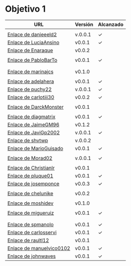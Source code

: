 # Objetivo 1

| URL                                        | Versión | Alcanzado |
|--------------------------------------------|---------|-----------|
| <!-- Enlace de sergioae19 --> | | |
| [Enlace de danieeeld2](https://github.com/danieeeld2/LogisticsRoutes/pull/6) | v.0.0.1 | ✓  |
| [Enlace de LuciaAnsino](https://github.com/LuciaAnsino/CompraOnline/pull/2) | v0.0.1 |✓ |
| [Enlace de Enaraque](https://github.com/Enaraque/bus_stadistics/pull/2)| v0.0.2 | |
| <!-- Enlace de B G J --> | | |
| [Enlace de PabloBarTo](https://github.com/PabloBarTo/Empresa/pull/2) | v0.0.1 |✓ |
| <!-- Enlace de danibarranqueroo --> | | |
| <!-- Enlace de Amadocm --> | | |
| [Enlace de marinajcs](https://github.com/marinajcs/asignacionTareas/pull/3) | v0.1.0 | |
| <!-- Enlace de C V C --> | | |
| [Enlace de adelahera](https://github.com/adelahera/basket-stats/pull/5) | v0.0.1 | ✓ |
| [Enlace de puchy22](https://github.com/puchy22/nutri-app/pull/2) | v.0.0.1 |✓  |
| [Enlace de carlotiii30](https://github.com/carlotiii30/organizacionSemanal/pull/3) | v0.0.2 |✓ |
| <!-- Enlace de sergioffdez --> | | |
| [Enlace de DarckMonster](https://github.com/DarckMonster/PCscrap/pull/2) | v0.0.1 | |
| <!-- Enlace de F A D --> | | |
| [Enlace de diagmatrix](https://github.com/diagmatrix/maybe-better-maybe-worse/pull/9) | v0.0.1 | ✓ |
| [Enlace de JaimeGM96](https://github.com/JaimeGM96/RutasAutobuses/pull/2) | v0.1.2 | |
| [Enlace de JaviGp2002](https://github.com/javigp2002/LazyFood/pull/2) | v.0.0.1 | ✓ |
| [Enlace de shvtwp](https://github.com/shvtwp/DePendiente/pull/5) | v.0.0.2 | |
| [Enlace de MarioGuisado](https://github.com/MarioGuisado/TrainMe/pull/3) | v0.0.1 | ✓ |
| <!-- Enlace de J P S --> | | |
| [Enlace de Morad02](https://github.com/Morad02/F1Data/pull/2) | v.0.0.1 | ✓ |
| <!-- Enlace de albertolj --> | | |
| [Enlace de Christianlr](https://github.com/Christianlr/MIBarberSchedule/pull/5)| v0.0.1 | |
| [Enlace de pluque01](https://github.com/pluque01/Smart-Location/pull/5) | v0.0.1 | ✓ |
| [Enlace de josemponce](https://github.com/josemponce/RutaMusical/pull/2) | v0.0.3 |✓ |
| <!-- Enlace de smallPingu --> | | |
| [Enlace de chelunike](https://github.com/chelunike/didactic-chainsaw/pull/3) | v0.0.2 | |
| <!-- Enlace de M M M --> | | |
| [Enlace de moshidev](https://github.com/moshidev/MaquiTracker/pull/4) | v0.1.0 | |
| <!-- Enlace de R L O E --> | | |
| [Enlace de migueruiz](https://github.com/migueruiz/Automatricula/pull/2) | v0.0.1 | ✓|
| <!-- Enlace de Javito198 --> | | |
| <!-- Enlace de Alvarosanpal --> | | |
| [Enlace de spmanolo](https://github.com/spmanolo/calidad-aire/pull/4) | v0.0.1 | ✓ |
| [Enlace de carlosservi](https://github.com/carlosservi/Asistente_Ruta_Camioneros/pull/6)|v0.0.1| ✓ |
| [Enlace de raultl12](https://github.com/raultl12/TeamFinder/pull/3) | v0.0.1 | |
| [Enlace de manuelvico0102](https://github.com/manuelvico0102/easySelect/pull/2) | v0.0.1 | ✓ |
| [Enlace de johnwaves](https://github.com/johnwaves/recambios-express/pull/7) | v0.0.1 | ✓  |

